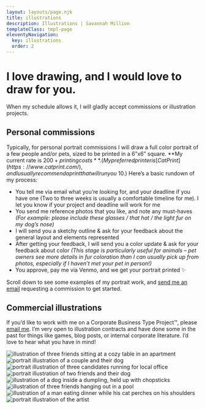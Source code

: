 ```yaml
---
layout: layouts/page.njk
title: illustrations
description: Illustrations | Savannah Million
templateClass: tmpl-page
eleventyNavigation:
  key: illustrations
  order: 2
---
```

# I love drawing, and I would love to draw for you.

When my schedule allows it, I will gladly accept commissions or illustration projects.

## Personal commissions

Typically, for personal portrait commissions I will draw a full color portrait of a few people and/or pets, sized to be printed in a 6”x6” square. **My current rate is $200 + printing costs**. (My preferred printer is [CatPrint](https://www.catprint.com/), and I usually recommend a print that will run you ~$10.)
Here’s a basic rundown of my process:

- You tell me via email what you’re looking for, and your deadline if you have one (Two to three weeks is usually a comfortable timeline for me). I let you know if your project and deadline will work for me
- You send me reference photos that you like, and note any must-haves *(For example: please include these glasses / that hat / the light fur on my dog’s nose)*
- I will send you a sketchy outline & ask for your feedback about the general layout and elements represented
- After getting your feedback, I will send you a color update & ask for your feedback about color *(This stage is particularly useful for animals – pet owners see more details in fur coloration than I can usually pick up from photos, especially if I haven’t met your pet in person!)*
- You approve, pay me via Venmo, and we get your portrait printed ✨

Scroll down to see some examples of my portrait work, and [send me an email](mailto:savannahmillion@gmail.com?subject=Commission%20inquiry) requesting a commission to get started.

## Commercial illustrations

If you’d like to work with me on a Corporate Business Type Project™️, please [email me](mailto:savannahmillion@gmail.com?subject=Commercial%20illustrations%20inquiry). I’m very open to illustration contracts and have done some in the past for things like games, blog posts, or internal corporate literature. I’d love to hear what you have in mind!

![illustration of three friends sitting at a cozy table in an apartment](/img/illos/e-s-c.png)
![portrait illustration of a couple and their dog](/img/illos/ali-sammi-rosie.png)
![portrait illustration of three candidates running for local office](/img/illos/gss.png)
![portrait illustration of two friends and their dog](/img/illos/danny-amy-buster.png)
![illustration of a dog inside a dumpling, held up with chopsticks](/img/illos/wolly-dumpling.png)
![illustration of three friends hanging out in a pool](/img/illos/s-m-s.png)
![illustration of a man eating dinner while his cat perches on his shoulders](/img/illos/mauri-vega.png)
![portrait illustration of the artist](/img/illos/pfp.png)